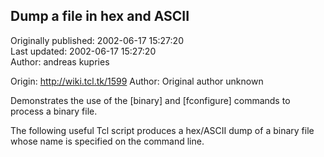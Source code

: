 ## Dump a file in hex and ASCII  
Originally published: 2002-06-17 15:27:20  
Last updated: 2002-06-17 15:27:20  
Author: andreas kupries  
  
Origin: http://wiki.tcl.tk/1599
Author: Original author unknown

Demonstrates the use of the [binary] and [fconfigure] commands to process a binary file.

The following useful Tcl script produces a hex/ASCII dump of a binary file whose name is specified on the command line.